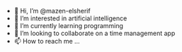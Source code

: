 - 👋 Hi, I’m @mazen-elsherif
- 👀 I’m interested in artificial intelligence
- 🌱 I’m currently learning programming
- 💞️ I’m looking to collaborate on a time management app
- 📫 How to reach me ...

<!---
mazen-elsherif/mazen-elsherif is a ✨ special ✨ repository because its `README.md` (this file) appears on your GitHub profile.
You can click the Preview link to take a look at your changes.
--->
